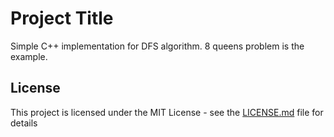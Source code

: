 # Project Title

Simple C++ implementation for DFS algorithm. 8 queens problem is the example.

## License

This project is licensed under the MIT License - see the [LICENSE.md](LICENSE.md) file for details

